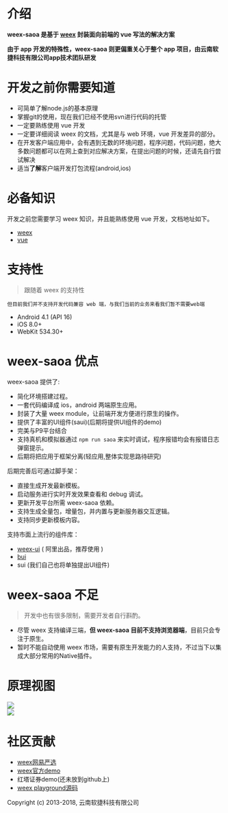 # 介绍

**weex-saoa 是基于 **[**weex**](https://weex-project.io/cn/)** 封装面向前端的 vue 写法的解决方案**

**由于 app 开发的特殊性，weex-saoa 则更偏重关心于整个 app 项目，由云南软捷科技有限公司app技术团队研发**

# 开发之前你需要知道

* 可简单了解node.js的基本原理
* 掌握git的使用，现在我们已经不使用svn进行代码的托管
* 一定要熟练使用 vue 开发
* 一定要详细阅读 weex 的文档，尤其是与 web 环境，vue 开发差异的部分。
* 在开发客户端应用中，会有遇到无数的环境问题，程序问题，代码问题，绝大多数问题都可以在网上查到对应解决方案，在提出问题的时候，还请先自行尝试解决
* 适当**了解**客户端开发打包流程\(android,ios\)

# 必备知识

开发之前您需要学习 weex 知识，并且能熟练使用 vue 开发，文档地址如下。

* [weex](http://weex.apache.org/cn/guide/)
* [vue](https://cn.vuejs.org/v2/guide/)

# 支持性

> 跟随着 weex 的支持性

`但目前我们并不支持开发代码兼容 web 端，与我们当前的业务来看我们暂不需要web端`

* Android 4.1 \(API 16\)
* iOS 8.0+ 
* WebKit 534.30+ 

# weex-saoa 优点

weex-saoa 提供了:

* 简化环境搭建过程。
* 一套代码编译成 ios，android 两端原生应用。
* 封装了大量 weex module，让前端开发方便进行原生的操作。
* 提供了丰富的UI组件\(saui\)\(后期将提供UI组件的demo\)
* 完美与P9平台结合
* 支持真机和模拟器通过 `npm run saoa` 来实时调试，程序报错均会有报错日志弹窗提示。
* 后期将把应用于框架分离\(轻应用,整体实现思路待研究\)

后期完善后可通过脚手架：

* 直接生成开发最新模板。
* 启动服务进行实时开发效果查看和 debug 调试。
* 更新开发平台所需 weex-saoa 依赖。
* 支持生成全量包，增量包，并内置与更新服务器交互逻辑。
* 支持同步更新模板内容。

支持市面上流行的组件库：

* [weex-ui](https://github.com/alibaba/weex-ui) \( 阿里出品，推荐使用 \)
* [bui](https://github.com/bingo-oss/bui-weex)
* sui \(我们自己也将单独提出UI组件\)

# weex-saoa 不足

> 开发中也有很多限制，需要开发者自行斟酌。

* 尽管 weex 支持编译三端，**但 weex-saoa 目前不支持浏览器端**，目前只会专注于原生。
* 暂时不能自动使用 weex 市场，需要有原生开发能力的人支持，不过当下以集成大部分常用的Native插件。

# 原理视图

![](http://weex.apache.org/cn/guide/images/flow.png)  
![](https://user-gold-cdn.xitu.io/2017/10/19/7162895e58d238dc55654ea90c5dc3b8?imageView2/0/w/1280/h/960/format/webp/ignore-error/1)

# 社区贡献

* [weex网易严选](https://juejin.im/entry/59af918c5188251240635a96)
* [weex官方demo](https://github.com/weexteam/weex-hackernews)
* 红塔证券demo\(还未放到github上\)
* [weex playground源码](https://github.com/apache/incubator-weex)



Copyright \(c\) 2013-2018, 云南软捷科技有限公司

